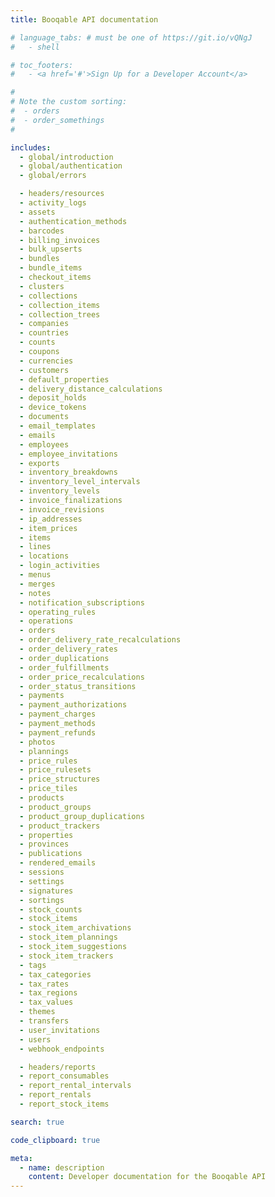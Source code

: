 ```yaml
---
title: Booqable API documentation

# language_tabs: # must be one of https://git.io/vQNgJ
#   - shell

# toc_footers:
#   - <a href='#'>Sign Up for a Developer Account</a>

#
# Note the custom sorting:
#  - orders
#  - order_somethings
#

includes:
  - global/introduction
  - global/authentication
  - global/errors

  - headers/resources
  - activity_logs
  - assets
  - authentication_methods
  - barcodes
  - billing_invoices
  - bulk_upserts
  - bundles
  - bundle_items
  - checkout_items
  - clusters
  - collections
  - collection_items
  - collection_trees
  - companies
  - countries
  - counts
  - coupons
  - currencies
  - customers
  - default_properties
  - delivery_distance_calculations
  - deposit_holds
  - device_tokens
  - documents
  - email_templates
  - emails
  - employees
  - employee_invitations
  - exports
  - inventory_breakdowns
  - inventory_level_intervals
  - inventory_levels
  - invoice_finalizations
  - invoice_revisions
  - ip_addresses
  - item_prices
  - items
  - lines
  - locations
  - login_activities
  - menus
  - merges
  - notes
  - notification_subscriptions
  - operating_rules
  - operations
  - orders
  - order_delivery_rate_recalculations
  - order_delivery_rates
  - order_duplications
  - order_fulfillments
  - order_price_recalculations
  - order_status_transitions
  - payments
  - payment_authorizations
  - payment_charges
  - payment_methods
  - payment_refunds
  - photos
  - plannings
  - price_rules
  - price_rulesets
  - price_structures
  - price_tiles
  - products
  - product_groups
  - product_group_duplications
  - product_trackers
  - properties
  - provinces
  - publications
  - rendered_emails
  - sessions
  - settings
  - signatures
  - sortings
  - stock_counts
  - stock_items
  - stock_item_archivations
  - stock_item_plannings
  - stock_item_suggestions
  - stock_item_trackers
  - tags
  - tax_categories
  - tax_rates
  - tax_regions
  - tax_values
  - themes
  - transfers
  - user_invitations
  - users
  - webhook_endpoints

  - headers/reports
  - report_consumables
  - report_rental_intervals
  - report_rentals
  - report_stock_items

search: true

code_clipboard: true

meta:
  - name: description
    content: Developer documentation for the Booqable API
---
```

